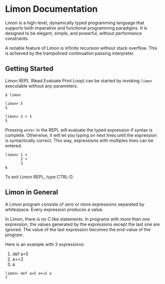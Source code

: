 # Limon Documentation

Limon is a high-level, dynamically typed programming
language that supports both imperative and functional programming
paradigms. It is designed to be elegant, simple, and powerful, without
performance constraints. 

A notable feature of Limon is infinite recursion without stack
overflow. This is achieved by the trampolined continuation passing
interpreter.

## Getting Started

Limon REPL (Read Evaluate Print Loop) can be started by invoking
`limon` executable without any parameters.

```
$ limon

limon> 5
5

limon> 2 + 3
5
```

Pressing `enter` in the REPL will evaluate the typed expression if
syntax is complete. Otherwise, it will let you typing on next lines
until the expression is syntactically correct. This way, expressions with
multiples lines can be entered.

```
limon> 1 +
       2 +
       3
6
```

To exit Limon REPL, type CTRL-D. 

## Limon in General

A Limon program consists of zero or more expressions separated by
whitespace. Every expression produces a value.

In Limon, there is no C like statements. In programs with more than
one expression, the values generated by the expressions except the
last one are ignored. The value of the last expression becomes the
end-value of the program.

Here is an example with 3 expressions:

1. def a=5
2. a+=2
3. a

```
limon> def a=5 a+=2 a
7
```

